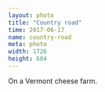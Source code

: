 ```yaml
---
layout: photo
title: "Country road"
time: 2017-06-17
name: country-road
meta: photo
width: 1726
height: 604
---
```


On a Vermont cheese farm.
